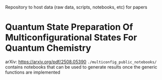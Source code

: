 Repository to host data (raw data, scripts, notebooks, etc) for papers

# Quantum State Preparation Of Multiconfigurational States For Quantum Chemistry
arXiv: https://arxiv.org/pdf/2508.05390
```./multiconfig_public_notebooks/``` contains notebooks that can be used to generate results once the generic functions are implemented 
